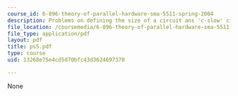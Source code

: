```yaml
---
course_id: 6-896-theory-of-parallel-hardware-sma-5511-spring-2004
description: Problems on defining the size of a circuit ans 'c-slow' circuits
file_location: /coursemedia/6-896-theory-of-parallel-hardware-sma-5511-spring-2004/13268e75e4cd5d70bfc43d3624697370_ps5.pdf
file_type: application/pdf
layout: pdf
title: ps5.pdf
type: course
uid: 13268e75e4cd5d70bfc43d3624697370

---
```

None